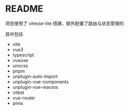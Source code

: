 # README

项目使用了 vitesse-lite 搭建，额外配置了路由与状态管理的

其中包括
- vite
- vue3
- typescript
- vueuse
- unocss
- pnpm
- unplugin-auto-import
- unplugin-vue-components
- unplugin-vue-macros
- vitest
- vue-router
- pinia
